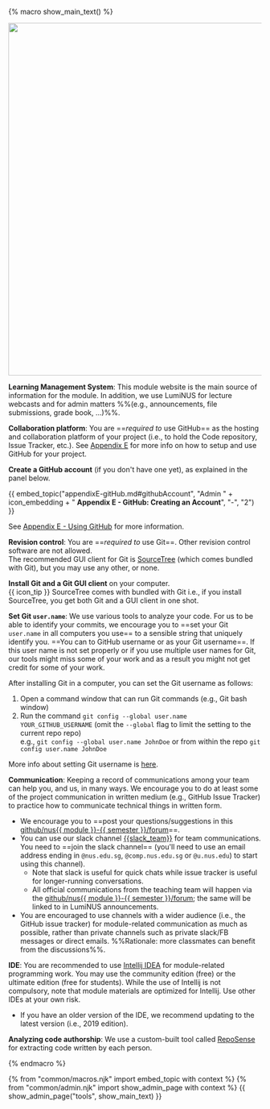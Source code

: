 {% macro show_main_text() %}
<div id="main">

<img src="{{baseUrl}}/admin/images/toolsList.png" style="width: 700px"><br>

**Learning Management System**: This module website is the main source of information for the module. In addition, we use LumiNUS for lecture webcasts and for admin matters %%(e.g., announcements, file submissions, grade book, ...)%%.

<div id="github">

**Collaboration platform**: You are ==_required to_ use GitHub== as the hosting and collaboration platform of your project (i.e., to hold the Code repository, Issue Tracker, etc.). See [Appendix E]({{baseUrl}}/admin/index.html#admin-appendixE-github) for more info on how to setup and use GitHub for your project.

<box>

**Create a GitHub account** (if you don't have one yet), as explained in the panel below.

{{ embed_topic("appendixE-gitHub.md#githubAccount", "Admin " + icon_embedding + " **Appendix E - GitHub: Creating an Account**", "-", "2") }}

</box>

See [Appendix E - Using GitHub](appendixE-gitHub.html) for more information.

</div>


<div id="rcs">

**Revision control**: You are ==_required to_ use Git==. Other revision control software are not allowed.  
The recommended GUI client for Git is [SourceTree](https://www.sourcetreeapp.com/) (which comes bundled with Git), but you may use any other, or none.

<box>

**Install Git and a Git GUI client** on your computer.<br>
  {{ icon_tip }} SourceTree comes with bundled with Git i.e., if you install SourceTree, you get both Git and a GUI client in one shot.

<div id="git-username">

**Set Git `user.name`**: We use various tools to analyze your code. For us to be able to identify your commits, we encourage you to ==set your Git `user.name` in all computers you use== to a sensible string that uniquely identify you. ==You can to GitHub username or as your Git username==. If this user name is not set properly or if you use multiple user names for Git, our tools might miss some of your work and as a result you might not get credit for some of your work.

After installing Git in a computer, you can set the Git username as follows:
1. Open a command window that can run Git commands (e.g., Git bash window)
2. Run the command `git config --global user.name YOUR_GITHUB_USERNAME` (omit the `--global` flag to limit the setting to the current repo repo)<br>
   e.g., `git config --global user.name JohnDoe` or from within the repo `git config user.name JohnDoe`

More info about setting Git username is [here](https://help.github.com/articles/setting-your-username-in-git/).

</box>

</div>

<div id="communication">

**Communication**: Keeping a record of communications among your team can help you, and us, in many ways. We encourage you to do at least some of the project communication in written medium (e.g., GitHub Issue Tracker) to practice how to communicate technical things in written form.
 * We encourage you to ==post your questions/suggestions in this [github/nus{{ module }}-{{ semester }}/forum]({{module_org}}/forum/issues)==.
 * You can use our slack channel [{{slack_team}}]({{slack_team}}) for team communications. You need to ==join the slack channel== (you'll need to use an email address ending in `@nus.edu.sg`, `@comp.nus.edu.sg` or `@u.nus.edu`) to start using this channel).
   * Note that slack is useful for quick chats while issue tracker is useful for longer-running conversations.
   * All official communications from the teaching team will happen via the [github/nus{{ module }}-{{ semester }}/forum]({{module_org}}/forum/issues); the same will be linked to in LumiNUS announcements.
 * You are encouraged to use channels with a wider audience (i.e., the GitHub issue tracker) for module-related communication as much as possible, rather than private channels such as private slack/FB messages or direct emails. %%Rationale: more classmates can benefit from the discussions%%.

</div>

<div id="ide">

**IDE**: You are recommended to use [Intellij IDEA](https://www.jetbrains.com/idea/) for module-related programming work. You may use the community edition (free) or the ultimate edition (free for students). While the use of Intellij is not compulsory, note that module materials are optimized for Intellij. Use other IDEs at your own risk. 
  * If you have an older version of the IDE, we recommend updating to the latest version (i.e., 2019 edition).

</div>

<div id="reposense">

**Analyzing code authorship**: We use a custom-built tool called [RepoSense](https://github.com/reposense/RepoSense) for extracting code written by each person.

<include src="reposenseCompatibility.md#main" />

</div>

</div>
{% endmacro %}

{% from "common/macros.njk" import embed_topic with context %}
{% from "common/admin.njk" import show_admin_page with context %}
{{ show_admin_page("tools", show_main_text) }}
